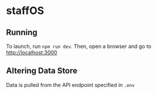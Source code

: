 # staffOS

## Running

To launch, run `npm run dev`. Then, open a browser and go to [http://localhost:3000](http://localhost:3000)

## Altering Data Store

Data is pulled from the API endpoint specified in `.env`
